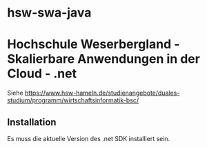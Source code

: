 # hsw-swa-java

# Hochschule Weserbergland - Skalierbare Anwendungen in der Cloud - .net

Siehe https://www.hsw-hameln.de/studienangebote/duales-studium/programm/wirtschaftsinformatik-bsc/

## Installation

Es muss die aktuelle Version des .net SDK installiert sein.